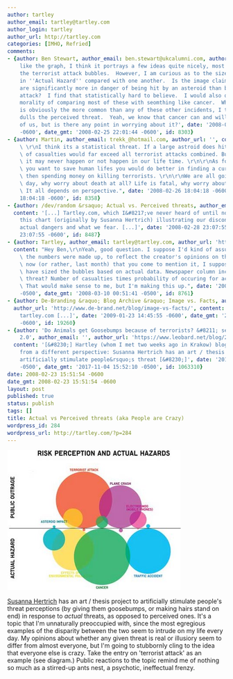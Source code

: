 ```yaml
---
author: tartley
author_email: tartley@tartley.com
author_login: tartley
author_url: http://tartley.com
categories: [IMHO, Refried]
comments:
- {author: Ben Stewart, author_email: ben.stewart@ukcalumni.com, author_url: '', content: 'I
    like the graph, I think it portrays a few ideas quite nicely, most noticeably
    the terrorist attack bubbles.  However, I am curious as to the size of the bubbles
    in ''Actual Hazard'' compared with one another.  Is the image claiming that we
    are significantly more in danger of being hit by an asteroid than by a terrorist
    attack?  I find that statistically hard to believe.  I would also question the
    morality of comparing most of these with seomthing like cancer.  While cancer
    is obviously the more common than any of these other incidents, I think its omni-presence
    dulls the perceived threat.  Yeah, we know that cancer can and will kill most
    of us, but is there any point in worrying about it?', date: '2008-02-25 22:01:44
    -0600', date_gmt: '2008-02-25 22:01:44 -0600', id: 8303}
- {author: Martin, author_email: trekk_@hotmail.com, author_url: '', content: "Ben:\
    \ \r\nI think its a statistical threat. If a large astroid does hit us the amount\
    \ of casualties would far exceed all terrorist attacks combined. But as you say\
    \ it may never happen or not happen in our life time. \r\n\r\nAs for cancer. If\
    \ you want to save human lifes you would do better in finding a cure for cancer\
    \ then spending money on killing terrorists. \r\n\r\nWe are all going to die some\
    \ day, why worry about death at all? Life is fatal, why worry about any threat?\
    \ It all depends on perspective.", date: '2008-02-26 18:04:18 -0600', date_gmt: '2008-02-26
    18:04:18 -0600', id: 8358}
- {author: /dev/random &rsaquo; Actual vs. Perceived threats, author_email: '', author_url: 'http://mcdevzone.com/2008/02/28/actual-vs-perceived-threats/',
  content: '[...] Tartley.com, which I&#8217;ve never heard of until now, has posted
    this chart (originally by Susanna Hertrich) illustrating our disconnect between
    actual dangers and what we fear. [...]', date: '2008-02-28 23:07:55 -0600', date_gmt: '2008-02-28
    23:07:55 -0600', id: 8487}
- {author: Tartley, author_email: tartley@tartley.com, author_url: 'http://tartley.com',
  content: "Hey Ben,\r\nYeah, good question. I suppose I'd kind of assumed that all\
    \ the numbers were made up, to reflect the creator's opinions on the matter, but\
    \ now (or rather, last month) that you come to mention it, I suppose they could\
    \ have sized the bubbles based on actual data. Newspaper column inches for percieved\
    \ threat? Number of casualties times probability of occuring for actual threat?\
    \ That would make sense to me, but I'm making this up.", date: '2008-03-10 00:51:41
    -0500', date_gmt: '2008-03-10 00:51:41 -0500', id: 8761}
- {author: De-Branding &raquo; Blog Archive &raquo; Image vs. Facts, author_email: '',
  author_url: 'http://www.de-brand.net/blog/image-vs-facts/', content: '[...] via
    tartley.com [...]', date: '2009-01-23 14:45:55 -0600', date_gmt: '2009-01-23 14:45:55
    -0600', id: 19260}
- {author: 'Do Animals get Goosebumps because of terrorists? &#8211; semantic weltbild
    2.0', author_email: '', author_url: 'https://www.leobard.net/blog/2008/03/17/do-animals-get-goosebumps-because-of-terrorists/',
  content: '[&#8230;] Hartley (whom I met two weeks ago in Krakow) blogged about it
    from a different perspective: Susanna Hertrich has an art / thesis project to
    artificially stimulate people&rsquo;s threat [&#8230;]', date: '2017-11-04 15:52:10
    -0500', date_gmt: '2017-11-04 15:52:10 -0500', id: 1063310}
date: 2008-02-23 15:51:54 -0600
date_gmt: 2008-02-23 15:51:54 -0600
layout: post
published: true
status: publish
tags: []
title: Actual vs Perceived threats (aka People are Crazy)
wordpress_id: 284
wordpress_url: http://tartley.com/?p=284
---
```


[![Actual vs Perceived threats](/assets/2008/02/0aelecrtromshjoi9.jpg)](http://www.susannahertrich.com/html/humansanimals.html)

[Susanna
Hertrich](http://www.susannahertrich.com/html/humansanimals.html) has an
art / thesis project to artificially stimulate people's threat
perceptions (by giving them goosebumps, or making hairs stand on end) in
response to *actual* threats, as opposed to perceived ones. It's a topic
that I'm unnaturally preoccupied with, since the most egregious examples
of the disparity between the two seem to intrude on my life every day.
My opinions about whether any given threat is real or illusiory seem to
differ from almost everyone, but I'm going to stubbornly cling to the
idea that everyone else is crazy. Take the entry on 'terrorist attack'
as an example (see diagram.) Public reactions to the topic remind me of
nothing so much as a stirred-up ants nest, a psychotic, ineffectual
frenzy.
